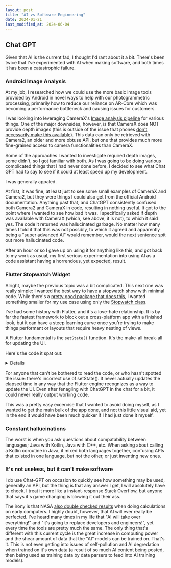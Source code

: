 ```yaml
---
layout: post
title: "AI vs Software Engineering"
date: 2024-01-21
last_modified_at: 2024-06-04
---
```


## Chat GPT
Given that AI is the current fad, I thought I'd rant about it a bit. There's been twice that I've experimented with AI when making software, and both times it has been a catastrophic failure.

### Android Image Analysis
At my job, I researched how we could use the more basic image tools provided by Android in novel ways to help with our photogrammetric processing, primarily how to reduce our reliance on AR-Core which was becoming a performance bottleneck and causing issues for customers.

I was looking into leveraging CameraX's [Image analysis pipeline](https://developer.android.com/media/camera/camerax/analyze) for various things. One of the major downsides, however, is that CameraX does NOT provide depth images (this is outside of the issue that phones [don't necessarily make this available](https://groups.google.com/a/android.com/g/camerax-developers/c/iI-O5tWxiZs/m/KlSAnp2dAQAJ?pli=1)). This data can only be retrieved with Camera2, an older and more obtuse API, but one that provides much more fine-grained access to camera functionalities than CameraX.

Some of the approaches I wanted to investigate required depth images, some didn't, so I got familiar with both. As I was going to be doing various complicated things that I had never done before, I decided to see what Chat GPT had to say to see if it could at least speed up my development.

I was generally appaled.

At first, it was fine, at least just to see some small examples of CameraX and Camera2, but they were things I could also get from the official Android documentation. Anything past that, and ChatGPT consistently confused both Camera2 and CameraX in code, resulting in nothing useful. It got to the point where I wanted to see how bad it was. I specifically asked if depth was available with CameraX (which, see above, it is not), to which it said yes. The code it returned was hallucinated garbage. No matter how many times I told it that this was not possibly, to which it agreed and apparently being a "super advanced AI" would remember, would the next sentence spit out more hallucinated code.

After an hour or so I gave up on using it for anything like this, and got back to my work as usual, my first serious experimentation into using AI as a code assistant having a horrendous, yet expected, result.

### Flutter Stopwatch Widget
Alright, maybe the previous topic was a bit complicated. This next one was really simple: I wanted the best way to have a stopwatch show with minimal code. While there's a [pretty good package that does this](https://pub.dev/packages/stop_watch_timer), I wanted something smaller for my use case using only the [Stopwatch class](https://api.flutter.dev/flutter/dart-core/Stopwatch-class.html).

I've had some history with Flutter, and it's a love-hate relationship. It is by far the fastest framework to block out a cross-platform app with a finished look, but it can have a steep learning curve once you're trying to make things performant or layouts that require heavy nesting of views. 

A Flutter fundamental is the `setState()` function. It's the make-all break-all for updating the UI.

Here's the code it spat out:
<details markdown="1">

```
    import 'package:flutter/material.dart';

    void main() {
        runApp(MyApp());
    }

    class MyApp extends StatelessWidget {
        @override
        Widget build(BuildContext context) {
            return MaterialApp(
            home: MyStopwatch(),
            );
        }
    }

    class MyStopwatch extends StatefulWidget {
        @override
        _MyStopwatchState createState() => _MyStopwatchState();
    }

    class _MyStopwatchState extends State<MyStopwatch> {
        Stopwatch _stopwatch = Stopwatch();
        bool _isRunning = false;

        @override
        Widget build(BuildContext context) {
            return Scaffold(
            appBar: AppBar(
                title: Text('Stopwatch Example'),
            ),
            body: Center(
                child: Column(
                mainAxisAlignment: MainAxisAlignment.center,
                children: <Widget>[
                    Text(
                    'Elapsed Time:',
                    style: TextStyle(fontSize: 20),
                    ),
                    SizedBox(height: 10),
                    Text(
                    formatElapsedTime(_stopwatch.elapsedMilliseconds),
                    style: TextStyle(fontSize: 30, fontWeight: FontWeight.bold),
                    ),
                    SizedBox(height: 20),
                    Row(
                    mainAxisAlignment: MainAxisAlignment.center,
                    children: <Widget>[
                        ElevatedButton(
                        onPressed: _isRunning ? _stop : _start,
                        child: Text(_isRunning ? 'Stop' : 'Start'),
                        ),
                        SizedBox(width: 20),
                        ElevatedButton(
                        onPressed: _reset,
                        child: Text('Reset'),
                        ),
                    ],
                    ),
                ],
                ),
            ),
            );
        }

        void _start() {
            setState(() {
            _isRunning = true;
            });

            _stopwatch.start();
        }

        void _stop() {
            setState(() {
            _isRunning = false;
            });

            _stopwatch.stop();
        }

        void _reset() {
            setState(() {
            _isRunning = false;
            });

            _stopwatch.reset();
        }

        String formatElapsedTime(int milliseconds) {
            Duration duration = Duration(milliseconds: milliseconds);
            String twoDigits(int n) => n.toString().padLeft(2, "0");
            String twoDigitMinutes = twoDigits(duration.inMinutes.remainder(60));
            String twoDigitSeconds = twoDigits(duration.inSeconds.remainder(60));
            String twoDigitMilliseconds =
                twoDigits((duration.inMilliseconds.remainder(1000) / 10).round());

            return "$twoDigitMinutes:$twoDigitSeconds.$twoDigitMilliseconds";
        }
    }
```
</details>

For anyone that can't be bothered to read the code, or who hasn't spotted the issue: there's incorrect use of setState(). It never actually updates the elapsed time in any way that the Flutter engine recognizes as a way to update the UI. Even after fenagling with ChatGPT in the chat for a bit, it could never really output working code.

This was a pretty easy excercise that I wanted to avoid doing myself, as I wanted to get the main bulk of the app done, and not this little visual aid, yet in the end it would have been much quicker if I had just done it myself.

### Constant hallucinations
The worst is when you ask questions about compatability between languages; Java with Kotlin, Java with C++, etc. When asking about calling a Kotlin coroutine in Java, it mixed both languages together, confusing APIs that existed in one language, but not the other, or just inventing new ones.

### It's not useless, but it can't make software
I do use Chat-GPT on occasion to quickly see how something may be used, generally an API, but the thing is that any answer I get, I will absolutely have to check. I treat it more like a instant-response Stack Overflow, but anyone that says it's game changing is blowing it out their ass.

The irony is that NASA [also double checked results](https://www.technologyreview.com/2019/04/03/136217/meet-the-man-who-helped-double-check-the-sums-to-keep-apollo-11-safe/) when doing calculations on early computers. I highly doubt, however, that AI will ever really be perfected. I've heard many times in my life that "AI will take over everything!" and "it's going to replace developers and engineers!", yet every time the tools are pretty much the same. The only thing that's different with this current cycle is the great increase in computing power and the shear amount of data that the "AI" models can be trained on. That's it. This is not even getting into issues of self-pollution and AI degredation when trained on it's own data (a result of so much AI content being posted, then being used as training data by data parsers to feed into AI training models).
